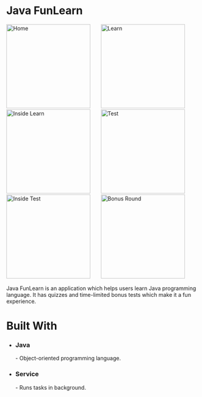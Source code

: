 <h1>
  <b>Java FunLearn</b>
</h1>

<img src="https://github.com/KartikBade/Java_FunLearn/assets/65703182/7854891d-41b8-4364-878f-fbb58603ae20" alt="Home" width="220"/> &nbsp; &nbsp; &nbsp;
<img src="https://github.com/KartikBade/Java_FunLearn/assets/65703182/d5808320-2a8b-4dd1-898d-536a0a21e9b5" alt="Learn" width="220"/> &nbsp; &nbsp; &nbsp;
<img src="https://github.com/KartikBade/Java_FunLearn/assets/65703182/8a2d516f-a5f1-41f7-9550-ea9fc473e0d9" alt="Inside Learn" width="220"/> &nbsp; &nbsp; &nbsp;
<img src="https://github.com/KartikBade/Java_FunLearn/assets/65703182/0afad2ca-e958-45f0-afd5-361aba23004d" alt="Test" width="220"/> &nbsp; &nbsp; &nbsp;
<img src="https://github.com/KartikBade/Java_FunLearn/assets/65703182/19b249f9-7245-4136-98cb-5971004b7595" alt="Inside Test" width="220"/> &nbsp; &nbsp; &nbsp;
<img src="https://github.com/KartikBade/Java_FunLearn/assets/65703182/a6489692-f229-4811-bdf5-59f065e22b87" alt="Bonus Round" width="220"/> &nbsp; &nbsp; &nbsp;

Java FunLearn is an application which helps users learn Java programming language. It has quizzes and time-limited bonus tests which make it a fun experience.

<h1>
  <b>Built With</b>
</h1>

<ul>
  <li><h3>Java</h3> - Object-oriented programming language.</li>
  <li><h3>Service</h3> - Runs tasks in background.</li>
</ul>
